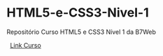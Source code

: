 # HTML5-e-CSS3-Nivel-1
 Repositório Curso HTML5 e CSS3 Nível 1 da B7Web 
 
 &nbsp;
 [Link Curso](https://alunos.b7web.com.br/curso/html5-e-css3/o-que-e-html-e-pra-que-serve)
